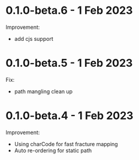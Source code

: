 # 0.1.0-beta.6 - 1 Feb 2023
Improvement:
- add cjs support

# 0.1.0-beta.5 - 1 Feb 2023
Fix:
- path mangling clean up

# 0.1.0-beta.4 - 1 Feb 2023
Improvement:
- Using charCode for fast fracture mapping
- Auto re-ordering for static path